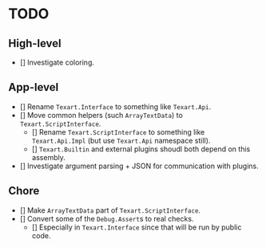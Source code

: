 # TODO

## High-level

* [] Investigate coloring.

## App-level

* [] Rename `Texart.Interface` to something like `Texart.Api`.
* [] Move common helpers (such `ArrayTextData`) to `Texart.ScriptInterface`.
  * [] Rename `Texart.ScriptInterface` to something like `Texart.Api.Impl` (but use `Texart.Api` namespace still).
  * [] `Texart.Builtin` and external plugins shoudl both depend on this assembly.
* [] Investigate argument parsing + JSON for communication with plugins.

## Chore

* [] Make `ArrayTextData` part of `Texart.ScriptInterface`.
* [] Convert some of the `Debug.Assert`s to real checks.
  * [] Especially in `Texart.Interface` since that will be run by public code.
